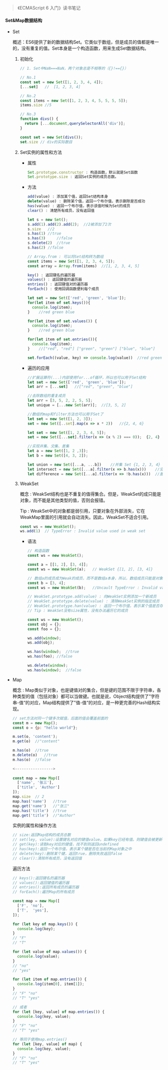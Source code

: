 > 《ECMAScript 6 入门》读书笔记

#### Set&Map数据结构

* Set

  概述：ES6提供了新的数据结构Set。它类似于数组，但是成员的值都是唯一的，没有重复的值。Set本身是一个构造函数，用来生成Set数据结构。

  1. 初始化

     ```javascript
     // 1. Set中NaN===NaN，两个对象总是不相等的（{}!=={}）

     // No.1
     const set = new Set([1, 2, 3, 4, 4]);
     [...set]	// 	[1, 2, 3, 4]

     // No.2
     const items = new Set([1, 2, 3, 4, 5, 5, 5, 5]);
     items.size	//5

     // No.3
     function divs() {
       return [...document,querySelectorAll('div')];
     }

     const set = new Set(divs());
     set.size // div的实际数目
     ```

  2. Set实例的属性和方法

     * 属性

       ```javascript
       Set.prototype.constructor : 构造函数，默认就是Set函数
       Set.prototype.size : 返回Set实例的成员总数。
       ```

     * 方法

       ```javascript
       add(value) : 添加某个值，返回Set结构本身
       delete(value) : 删除某个值，返回一个布尔值，表示删除是否成功
       has(value) : 返回一个布尔值，表示该值时候为Set的成员
       clear() : 清楚所有成员，没有返回值

       let s = new Set();
       s.add(1).add(2).add(2);	//2被添加了2次
       s.size	//2	
       s.has(1)	//true
       s.has(3) 	//false
       s.delete(2)	//true
       s.has(2)	//false
       ```

       ```javascript
       // Array.from : 可以将Set结构转为数组
       const items = new Set([1, 2, 3, 4, 5]);
       const array = Array.from(items)	//[1, 2, 3, 4, 5]
       ```

       ```javascript
       key() : 返回键名的遍历器
       values() : 返回键值的遍历器
       entries() : 返回键值对的遍历器
       forEach() : 使用回调函数便利每个成员

       let set = new Set(['red', 'green', 'blue']);
       for(let item of set.keys()){
         console.log(item);
       }	//red green blue

       for(let item of set.values()) {
         console.log(item);
       }	//red green blue

       for(let item of set.entries()){
         console.log(item);
       }	//["red", "red"] ["green", "green"] ["blue", "blue"]

       set.forEach((value, key) => console.log(value))	//red green blue
       ```

     * 遍历的应用

       ```javascript
       //扩展运算符(...)内部使用for...of循环，所以也可以用于Set结构
       let set = new Set(['red', 'green', 'blue']);
       let arr = [...set]	//["red", "green", "blue"]

       //去除数组的重复成员
       let arr = [3, 5, 2, 2, 5, 5];
       let unique = [...new Set(arr)];	//[3, 5, 2]

       //数组的map和filter方法也可以用于Set了
       let set = new Set([1, 2, 3]);
       set = new Set([..set].map(x => x * 2))	//{2, 4, 6}

       let set = new Set([1, 2, 3, 4, 5]);
       set = new Set([...set].filter(x => (x % 2) === 0));	{2, 4}

       //实现并集、交集、差集
       let a = new Set([1, 2 ,3]);
       let b = new Set([4, 3, 2]);

       let union = new Set([...a, ...b])	//并集 Set {1, 2, 3, 4}
       let intersect = new Set([...a].filter(x => b.has(x)))	//交集 Set {2, 3}
       let difference = new Set([...a].filter(x => !b.has(x)))	//差集 Set {1}
       ```

  3. WeakSet

     概念 : WeakSet结构也是不重复的值得集合。但是，WeakSet的成只能是对象，而不能是其他类型的值，否则会报错。

     Tip : WeakSet中的对象都是弱引用，只要对象在外部消失，它在WeakMap里面的引用就会自动消失。因此，WeakSet不适合引用。	

     ```javascript
     const ws = new WeakSet();
     ws.add(1)	// TypeError : Invalid value used in weak set
     ```

     * 语法

       ```javascript
       // 构造函数 
       const ws = new WeakSet();

       const a = [[1, 2], [3, 4]];
       const ws = new WeakSet(a);	// WeakSet {[1, 2], [3, 4]}

       // 数组a的成员成为Weak的成员，而不是数组a本身，所以，数组成员只能是对象
       const b = [3, 4];
       const ws = new WeakSet(b);	//Uncault TypeError : Invalid value in weak set(...)
       ```

       ```javascript
       // WeakSet.prototype.add(value) : 向WeakSet实例添加一个新成员
       // WeakSet.prototype.delete(value) : 清除WeakSet实例的指定成员
       // WeakSet.prototype.han(value) : 返回一个布尔值，表示某个值是否存在
       // Tip : WeakSet没有size属性，没有办法遍历它的成员

       const ws = new WeakSet();
       const obj = {};
       const foo = {};

       ws.add(window);
       ws.add(obj);

       ws.has(window);	//true
       ws.has(foo);	//false

       ws.delete(window);
       ws.has(window);	//false
       ```

* Map

  概念 : Map类似于对象，也是键值对的集合，但是键的范围不限于字符串，各种类型的值（包括对象）都可以当做键。也就是说，Object结构提供了”字符串-值“的对应，Map结构提供了”值-值“的对应，是一种更完善的Hash结构实现。

  ```javascript
  // set方法对同一个键多次赋值，后面的值会覆盖前面的
  const m = new Map();
  const o = {p: "hello world"};

  m.set(o, 'content');
  m.get(o)	//"content"

  m.has(o)	//true
  m.delete(o)	//true
  m.has(o)	//false

  <----------------->
    
  const map = new Map([
    ['name', '张三'],
    ['title', 'Author']
  ]);
  map.size	// 2
  map.has('name')	//true
  map.get('name')	//"张三"
  map.has('title')	//true
  map.get('title')	//"Author"
  ```

  实例的属性和操作方法

  ```javascript
  // size:返回Map结构的成员总数
  // set(ley, value):设置键名对应的键值value。如果key已经有值。则键值会被更新
  // get(key):读取key对应的键值，找不到则返回undefined
  // has(key):返回一个布尔值，表示某个键是否在当前的Map对象之中
  // delete(key):删除某个键，返回true，删除失败返回false
  // clear():清除所有成员，没有返回值
  ```

  遍历方法

  ```javascript
  // keys():返回键名的遍历器
  // values():返回键值的遍历器
  // entries():返回所有成员的遍历器
  // forEach():遍历Map的所有成员

  const map = new Map([
    ['F', 'no'],
    ['T',  'yes'],
  ]);

  for (let key of map.keys()) {
    console.log(key);
  }
  // "F"
  // "T"

  for (let value of map.values()) {
    console.log(value);
  }
  // "no"
  // "yes"

  for (let item of map.entries()) {
    console.log(item[0], item[1]);
  }
  // "F" "no"
  // "T" "yes"

  // 或者
  for (let [key, value] of map.entries()) {
    console.log(key, value);
  }
  // "F" "no"
  // "T" "yes"

  // 等同于使用map.entries()
  for (let [key, value] of map) {
    console.log(key, value);
  }
  // "F" "no"
  // "T" "yes"
  ```

  ​